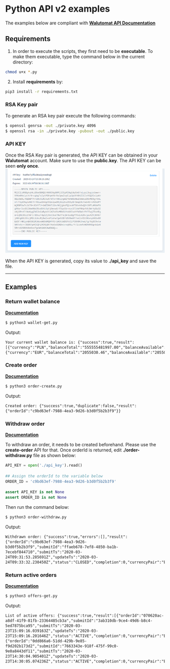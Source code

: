 # Python API v2 examples

The examples below are compliant with [**Walutomat API Documentation**](https://api.walutomat.pl/v2.0.0/ )

## Requirements

1. In order to execute the scripts, they first need to be **executable**. To make them executable, type the command below in the current directory:
```bash
chmod u+x *.py
```

2. Install **requirements** by:
```bash
pip3 install -r requirements.txt
```

### RSA Key pair
To generate an RSA key pair execute the following commands:

```bash
$ openssl genrsa -out ./private.key 4096
$ openssl rsa -in ./private.key -pubout -out ./public.key
```

### API KEY
Once the RSA Key pair is generated, the API KEY can be obtained in your **Walutomat** account. Make sure to use the **public.key**. The API KEY can be seen **only once**.
![api_key_eng](./images/api_key.png)

When the API KEY is generated, copy its value to **./api_key** and save the file.

---
## Examples

### Return wallet balance
[**Documentation**](https://api.walutomat.pl/v2.0.0/#operation/getBalances)

```bash
$ python3 wallet-get.py
```
Output:
```
Your current wallet balance is: {"success":true,"result":[{"currency":"PLN","balanceTotal":"555555481997.00","balanceAvailable":"555555481231.24","balanceReserved":"765.76"},{"currency":"EUR","balanceTotal":"2055030.46","balanceAvailable":"2055030.46","balanceReserved":"0.00"}]}
```

### Create order
[**Documentation**](https://api.walutomat.pl/v2.0.0/#operation/newOrder)

```bash
$ python3 order-create.py
```
Output:
```
Created order: {"success":true,"duplicate":false,"result":{"orderId":"c9bd63ef-7988-4ea3-9d26-b3d0f5b2b3f9"}}
```

### Withdraw order
[**Documentation**](https://api.walutomat.pl/v2.0.0/#operation/cancelOrder)

To withdraw an order, it needs to be created beforehand. Please use the **create-order** API for that. Once orderId is returned, edit **./order-withdraw.py** file as shown below:

```python
API_KEY = open('./api_key').read()

## Assign the orderId to the variable below
ORDER_ID = 'c9bd63ef-7988-4ea3-9d26-b3d0f5b2b3f9'

assert API_KEY is not None
assert ORDER_ID is not None
```

Then run the command below:

```bash
$ python3 order-withdraw.py
```
Output:
```
Withdrawn order: {"success":true,"errors":[],"result":{"orderId":"c9bd63ef-7988-4ea3-9d26-b3d0f5b2b3f9","submitId":"ffaeb678-7ef8-4850-ba1b-7ecebf844710","submitTs":"2020-03-24T09:31:53.285691Z","updateTs":"2020-03-24T09:33:32.230450Z","status":"CLOSED","completion":0,"currencyPair":"EURPLN","buySell":"BUY","volume":"90.00","volumeCurrency":"EUR","limitPrice":"4.2456","soldAmount":"0.00","soldCurrency":"PLN","boughtAmount":"0.00","boughtCurrency":"EUR","commissionRate":"0.0020"}}
```

### Return active orders
[**Documentation**](https://api.walutomat.pl/v2.0.0/#operation/findActiveOrders)

```bash
$ python3 offers-get.py
```
Output:
```
List of active offers: {"success":true,"result":[{"orderId":"070620ac-a8df-41f9-81fb-23364485cb3a","submitId":"3ab310db-9ce4-49d6-b8c4-5ed7875bca95","submitTs":"2020-03-23T15:09:16.039163Z","updateTs":"2020-03-23T15:09:16.201646Z","status":"ACTIVE","completion":0,"currencyPair":"EURPLN","buySell":"BUY","volume":"90.00","volumeCurrency":"EUR","limitPrice":"4.2456","soldAmount":"0.00","soldCurrency":"PLN","boughtAmount":"0.00","boughtCurrency":"EUR","commissionRate":"0.0020"},{"orderId":"0dd866a6-51dd-429b-9e85-f9d202b173d2","submitId":"7663343e-918f-475f-99c0-9e0a8443df11","submitTs":"2020-03-23T14:30:04.905401Z","updateTs":"2020-03-23T14:30:05.074236Z","status":"ACTIVE","completion":0,"currencyPair":"EURPLN","buySell":"BUY","volume":"90.00","volumeCurrency":"EUR","limitPrice":"4.2456","soldAmount":"0.00","soldCurrency":"PLN","boughtAmount":"0.00","boughtCurrency":"EUR","commissionRate":"0.0020"}]}
```
